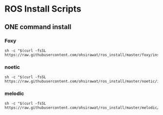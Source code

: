 # ROS Install Scripts
## ONE command install

### Foxy
```
sh -c "$(curl -fsSL https://raw.githubusercontent.com/ohsirawat/ros_install/master/foxy/install_foxy.sh)"
```

### noetic
```
sh -c "$(curl -fsSL https://raw.githubusercontent.com/ohsirawat/ros_install/master/noetic/install_noetic.sh)"
```

### melodic
```
sh -c "$(curl -fsSL https://raw.githubusercontent.com/ohsirawat/ros_install/master/melodic/install_melodic.sh)"
```
